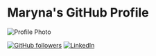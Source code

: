 # Maryna's GitHub Profile
![Profile Photo]([https://example.com/your-photo.jpg](https://www.flickr.com/photos/201197799@N08/53898900140/in/dateposted-public/))

[![GitHub followers](https://img.shields.io/github/followers/your-username?label=Follow&style=social)](https://github.com/maryna-korbet)
[![LinkedIn](https://img.shields.io/badge/LinkedIn-Connect-blue)](https://www.linkedin.com/in/maryna-korbet)

<!--
**Maryna-Korbet/maryna-korbet** is a ✨ _special_ ✨ repository because its `README.md` (this file) appears on your GitHub profile.

Here are some ideas to get you started:

- 🔭 I’m currently working on ...
- 🌱 I’m currently learning ...
- 👯 I’m looking to collaborate on ...
- 🤔 I’m looking for help with ...
- 💬 Ask me about ...
- 📫 How to reach me: ...
- 😄 Pronouns: ...
- ⚡ Fun fact: ...
-->
